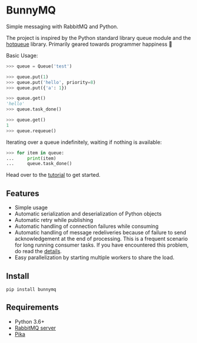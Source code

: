# BunnyMQ

Simple messaging with RabbitMQ and Python.

The project is inspired by the Python standard library queue module and the [hotqueue](https://github.com/richardhenry/hotqueue) library. Primarily geared towards programmer happiness :slightly_smiling_face:

Basic Usage:

```python
>>> queue = Queue('test')

>>> queue.put(1)
>>> queue.put('hello', priority=8)
>>> queue.put({'a': 1})

>>> queue.get()
'hello'
>>> queue.task_done()

>>> queue.get()
1
>>> queue.requeue()
```

Iterating over a queue indefinitely, waiting if nothing is available:

```python
>>> for item in queue:
...     print(item)
...     queue.task_done()
```

Head over to the [tutorial](http://havefish.github.io/bunnymq/) to get started.

## Features

* Simple usage
* Automatic serialization and deserialization of Python objects
* Automatic retry while publishing
* Automatic handling of connection failures while consuming
* Automatic handling of message redeliveries because of failure to send acknowledgement at the end of processing. This is a frequent scenario for long running consumer tasks. If you have encountered this problem, do read the [details](http://havefish.github.io/bunnymq/details.html).
* Easy parallelization by starting multiple workers to share the load.


## Install

```
pip install bunnymq
```

## Requirements
* Python 3.6+
* [RabbitMQ server](https://www.rabbitmq.com/)
* [Pika](https://pika.readthedocs.io/en/stable/)
